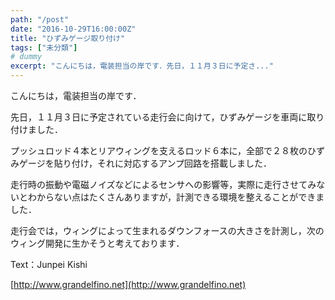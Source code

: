 ```yaml
---
path: "/post"
date: "2016-10-29T16:00:00Z"
title: "ひずみゲージ取り付け"
tags: ["未分類"]
# dummy
excerpt: "こんにちは，電装担当の岸です．先日，１１月３日に予定さ..."
---
```




[](29-1.jpg)

こんにちは，電装担当の岸です．

先日，１１月３日に予定されている走行会に向けて，ひずみゲージを車両に取り付けました．

プッシュロッド４本とリアウィングを支えるロッド６本に，全部で２８枚のひずみゲージを貼り付け，それに対応するアンプ回路を搭載しました．

走行時の振動や電磁ノイズなどによるセンサへの影響等，実際に走行させてみないとわからない点はたくさんありますが，計測できる環境を整えることができました．

走行会では，ウィングによって生まれるダウンフォースの大きさを計測し，次のウィング開発に生かそうと考えております．

Text：Junpei Kishi

[http://www.grandelfino.net](http://www.grandelfino.net)

